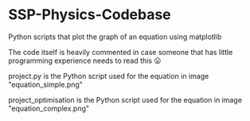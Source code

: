 # SSP-Physics-Codebase
Python scripts that plot the graph of an equation using matplotlib

The code itself is heavily commented in case someone that has little programming experience needs to read this :stuck_out_tongue:

project.py is the Python script used for the equation in image "equation_simple.png"

project_optimisation is the Python script used for the equation in image "equation_complex.png"
